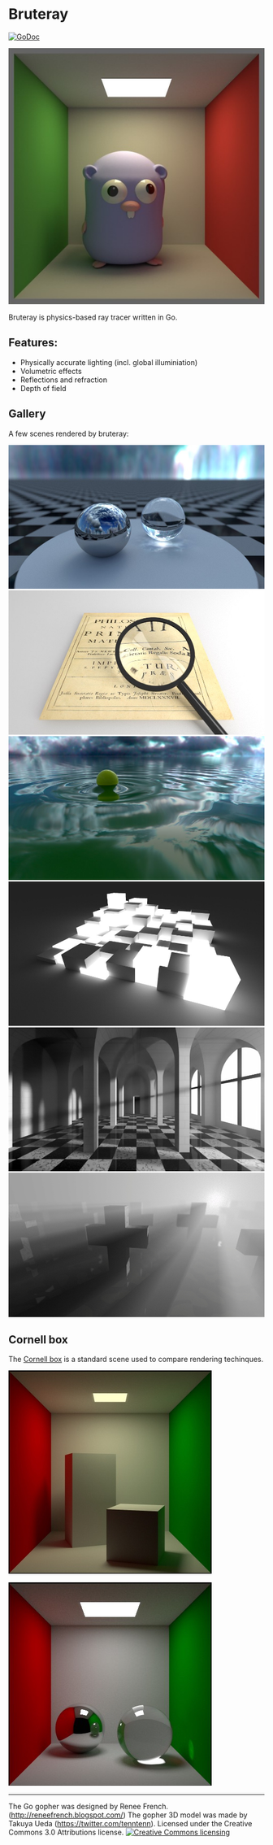# Bruteray
[![GoDoc](https://godoc.org/github.com/barnex/bruteray/api?status.svg)](https://godoc.org/github.com/barnex/bruteray/api)

![fig](mascot.jpg) 

Bruteray is physics-based ray tracer written in Go.


## Features:

  * Physically accurate lighting (incl. global illuminiation)
  * Volumetric effects
  * Reflections and refraction
  * Depth of field

## Gallery

A few scenes rendered by bruteray:

![fig](shots/063.jpg) 
![fig](shots/principia.jpg) 
![fig](shots/bouy.jpg) 
![fig](shots/check.jpg) 
![fig](shots/gothic.jpg) 
![fig](shots/cementary.jpg) 

## Cornell box

The [Cornell box](https://en.wikipedia.org/wiki/Cornell_box) is a standard scene used to compare rendering techinques.

![fig](shots/042.jpg)

![fig](shots/044.jpg)


----
The Go gopher was designed by Renee French. (http://reneefrench.blogspot.com/) The gopher 3D model was made by Takuya Ueda (https://twitter.com/tenntenn). Licensed under the Creative Commons 3.0 Attributions license.
<a rel="license" href="http://creativecommons.org/licenses/by/3.0/deed.ja">
    <img alt="Creative Commons licensing" style="border-width:0" src="http://i.creativecommons.org/l/by/3.0/88x31.png" />
</a>